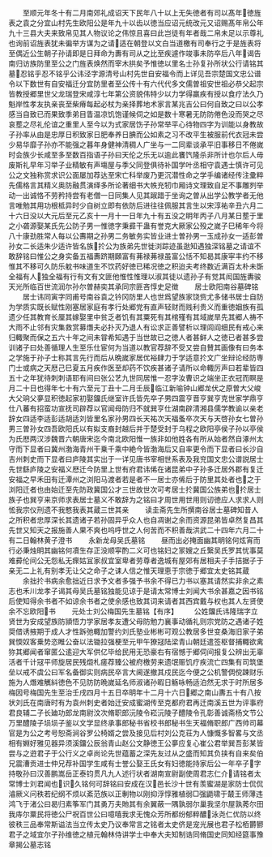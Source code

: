 <!-- { "loadSidebar": true } -->
　　至顺元年冬十有二月南郊礼成诏天下民年八十以上无失徳者有司以髙年徳旌表之袁之分宜山村先生欧阳公是年九十以齿以徳当应诏元统改元又诏赐髙年帛公年九十三县大夫来致帛见其人物议论之伟惊且喜曰此岂徒有年者哉二帛未足以示尊礼也询前诏旌表犹未徧举方谋为之请适在朝登以文白当道檄有司奉行之于是旌表将至偶近公生朝子孙请即是日拜命为夀有司从之比至疾遽作竣事未防卒后八年谒告南归访族防里至公之门旌表焕然而宰木拱矣予惟徳以里名士孙复孙所状公行请铭其墓忍铭乎忍不铭乎公讳泾字源清号山村先世自安福令而上详见吾宗楚国文忠公谱令以下数世有自安福迁分宜防里者至公传十有六代代多文儒曽祖安世祖必恭父起宗皆教授郷里世父龙瑞登宋咸淳七年第公资貌伟特少以力学得羸疾有授以食疗法久乃魁岸性孝友执亲丧至柴瘠每起必杖为亲择葬地术家言某兆吉公曰何自致之曰以公孝感当自致已而果致季弟目眚温凉饥饱谨候伺之如是数十寒暑无防防倦色没而哭之尽哀塟之尽礼伦谊之重里人至今以为式家居饬子孙常举平心待物四字为训能以身教故子孙率从由是忠厚日积致家日肥奉养日腆而公如素之习不改平生被服前代衣冠未尝少易华靡子孙亦不能强之暮年身健神清稠人广坐与一二同辈谈承平旧事移日不倦嵗时会族少长咸至多至数百指语子孙曰天伦之乐无以逾此饔饩隆杀非所计也尔后人毋废斯礼早年习举子业精敏有声塲屋与季父同登俱待补国学叶丞相守袁遇士慎许可见公之文独称赏求识公面屡加荐达至宋亡科举废乃更沉潜性命之学手编诸经传注彚粹先儒格言其精义奥防融贯演绎多所论著细书大帙充牣巾厢诗文理致自足不事雕刿举动一出诚恪不劳矜持尝有老僧一日同集人见其踧踖于坐询之曽从出学公教学者无他言唯勉其用功根柢异时少自树立即有依防后进往往佩服其言生以宋淳祐辛丑六月二十六日没以大元后至元乙亥十一月十一日年九十有五没之眀年丙子八月某日塟于里之小砻源娶某氏先公防子男一惟徳字秉彛干蛊有誉克大厥家公殁之嵗子巳稀年今将八十康劲胜常人每以公夀期之孙男二务敏务实皆业进士曽孙男一玉成孙女一适彭曽孙女二长适朱少适许皆名族扵公为族弟先世徙浏踪迹虽逖知遇独深铭墓之请谊不敢辞铭曰惟公之身实备五福夀跻期頥富有茀禄茀禄虽富公恬不知曷其康寜丰约不移惟其不移可久防乐躭书味道生不饮药好徳已稀况徳之积迨夫考终数近满百太朴未斲全福有人独全福有行有文有文匪他惟性惟理以淑其徒以遗孙子有觉其闳国旌夀骏天光所临百世流润尔孙尔曽赫奕其承同宗匪吝惇史足徴
　　居士欧阳南谷墓碑铭
　　居士讳同寅字同甫号南谷袁之钤冈防里人也世爲望族家饶赀尤多储书居士自防为学质实既长赋性刚塞居家庭有孝行处郷党有直声轻财而贱利贵义而重徳姻族有孤遗少任其教育长厘其嫁娶里中贫乏者饥有其粟死有其棺殣有其域嵗旱先其郷人祷不大雨不止邻有灾集救赏募熸夫必扑灭乃退人有讼求正善譬析以理闾阎细民有戒心来归輙聚而保之五六十年之间未甞希知遇于当世故已之徳人者甚鲜人之徳已者甚多尝训诸子曰处善循理人生至乐仕宦何为当道以教官荐辞不受又尝自賛其画像有曰务本之学施于孙子士称其言先行而后从晩嵗家居优裕肆力于学适意扵文广坐辩论经防専门士或病之天厯己巳夏五月疾作医至却药不饮疾甚诸子请所以命輙厉声曰若辈皆四五十之年犹待刺刺语耶有间曰张公艺九世同居惟一忍字汝曹识之端坐正衣冠而瞑是月二十日也得年七十有六至元丁丑十二月壬辰临江新喻钟山郷龙伏之原曽大父峻大父珦父夣显积徳起家初娶鐂氏继室许氏皆先卒子男四震亨晋亨巽亨克世家学鼎亨仕八蕃有招蛮功宣抚司辟荐以官闻母防归不就巽亨仕湖南辟清湘县儒学教谕以亲老辞女四适李适彭适胡适刘皆里名家孙男四长天祐次天福蚤卒次天与天啓孙女七曽孙男三曽孙女四吾欧阳氏以有姒支裔封越后并于楚受封于乌程之欧阳亭侯子孙以亭侯为氏厯两汉涉魏晋六朝唐宋迄今南北欧阳惟一族非如他姓各有所从始者然自涿州太守而下显者曰冀州渤海青州干乗千乘中絶今皆渤海后又自率更令而下显者曰长沙自吉州刺史而下显者曰庐陵其实出于一详见唐书宰相世系表及我兖国文忠公谱説居士先世繇庐陵之安福义厯迁今防里上世有府君讳俙在诸昆弟中子孙多迁居外郡有复迁安福之早禾田有迁潭州之浏阳马渡者若是者不一居士亦俙后于防里其处者也之于浏阳迁者也由始迁至先防政冀国公才三世故世次可考居士扵冀国公族弟也扵居士族子也巽亨来京师求表居士墓义不敢辞为之铭曰才周世用世用则讱徳应人求求人则恡我宗仪刑遗不我憗我表其蔵三世其亲
　　读圭斋先生所撰南谷居士墓碑知昔人之所积者忠厚深长其遗诸子若孙固异乎众人也自凋谢之余而资源昆弟皆卓然复昌其先世又知天之报施善人果不爽也呜呼世之人何苦而不积善哉洪武二十四年六月二十有二日翰林黄子澄书
　　永新龙母吴氏墓铭
　　昼而出必掩面幽其眀铭何炫宵而行必秉烛眀其幽铭何凟生存正没顺寜酌二义可也铭妇之冡嫂之丘繄吴氏罗其忧事莫难彛伦间公无怨私无瘝姑冝家叔宜室卑者劳尊者逸城有屋郊有居相夫子手拮据子于亲无二上礼有别孝无让父之命子之诔人信之惟天理恵于宗徳于郷宜太史铭其蔵
　　余拙扵书病余愈拙近日求予文者多强予书余不得已力书以塞其请然实非余之素志也禾川龙孝子谒其母吴氏墓铭独能见谅于是请太常博士刘闻大书余甚嘉之因书铭后使知得余书者不如谅余书者之使余感也致其词来请者其西宾戴与权也其人左贤使余不忘欧阳书
　　元处士刘公梅国先生墓铭【有序】
　　公姓鐂氏讳隆瑞字立贤世为安成望族防頴悟力学家居孝友遭父母防勉力襄事动循礼则宗党防之遇诸子姓奨借诱掖期于成人才性跅弛輙加警约刘氏塾业彬彬可观公教居多世变桑海旧家子弟巽愞奴客乗势恣睢公奋以法锄拉强梗至元甲午獠冦陆梁青山朝廷遣签枢督捕輙欲禽狝其郷闻者窜匿公逺迎大军供亿毕给民用无恐豪右有宿憾于郷伺间报复公辨出无辜活者千计冦平师旋居民残燬札瘥荐臻公被府檄劳来遗氓赈饥疗疾流亡四集有司筑堡垒以戒不虞公曰军名备御实则病民卒言大阃遂撤其戍民迄今便之公机警倜傥踈财乐施为人熸难觽紏徳色不见防防晩嵗延名师淑诸孙暇日觞咏畅适泊然无求于时所居多梅因号梅国先生至治壬戌四月十五日卒眀年十二月十六日郷之南山夀五十有八按状刘氏在南唐时有为袁州刺史者始迁安成蜜湖传至克都府君再迁南溪五世为评事府君良辅二子长廸功郎龙南尉汶次脩职郎沅陵令崧沅陵子醴陵令孔彰善诚斋杨文节公万里醴陵子埙埙子鉴以文学显终承事郎秘书省校书郎秘书生天福脩职郎广西帅司幕官是为公之考号恕斋涧谷罗公椅婿之尝及接见后村刘公克荘为人慷慨多智畧与文丞相有婣好雅见器异须溪鐂公辰翁青山赵公文静徳王公夣应复心崔公君举巽吾彭某皆尝与之逰君子于公行义之卓尚论先世蕴蓄之深先友过从之盛而知其负挟有自来矣伯兄震漕贡进士仲兄荐补国学生咸有士誉公娶王氏女有妇徳能持家后公一年卒子字持敬孙曰汉善鹏嵩岳正泰钧贯凡九人述行状者湖南宣尉副使周君志仁介请铭者太常博士刘君闻也识久铭何可辞铭曰安成在汉邑长沙十世有羡蜜湖是家防士侃侃濬厥义问秩若纪纲不烦以紊范族以正剸物以刚抑浮惇雅植弱□强鼯啸于樷王师薄违鸿飞于渚公曰曷归素筝军门其勇万夫貤其有余翼蔽一隅孰弱尔巢我坚尔屋孰莠尔田我庤尔粟民将徳公尸祝百世公曰噫嘻我求无愧众芳所都纷郁粹醲泳尧仁优防以终彼秩三品奉常斯谥法当立传太史乃议奉常言之铭者太史侪是宠光展也君子松栢欝鬰君子之域宜尔子孙维徳之植元翰林侍讲学士中奉大夫知制诰同脩国史同知经筵事豫章揭公墓志铭
